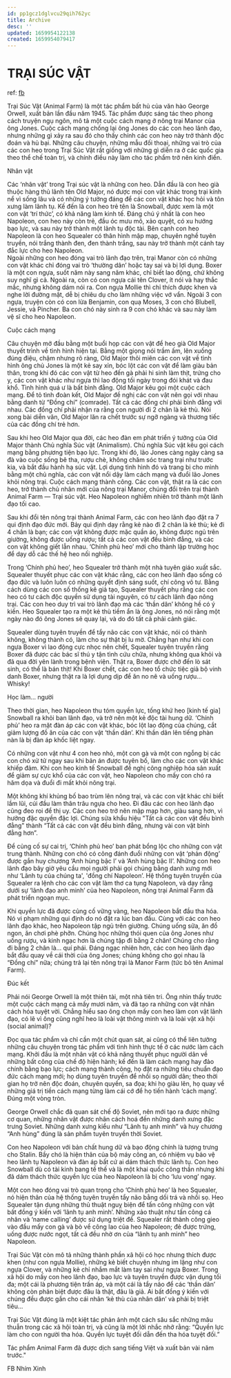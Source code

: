 ```yaml
---
id: pp1gcz1dglvcu29qih762yc
title: Archive
desc: ''
updated: 1659954122138
created: 1659954079417
---
```

# TRẠI SÚC VẬT

ref: [fb](https://www.facebook.com/436362253111319/posts/pfbid02hqDPEjSzdvBqLqEEj1cCH8XJBU85zGHpm5UbRGAJRSoAShEvENoP2MYEvL4MYKwtl/?d=n)

Trại Súc Vật (Animal Farm) là một tác phẩm bất hủ của văn hào George Orwell, xuất bản lần đầu năm 1945. Tác phẩm được sáng tác theo phong cách truyện ngụ ngôn, mô tả một cuộc cách mạng ở nông trại Manor của ông Jones. Cuộc cách mạng chống lại ông Jones do các con heo lãnh đạo, nhưng những gì xảy ra sau đó cho thấy chính các con heo này trở thành độc đoán và hủ bại. Những câu chuyện, những mẫu đối thoại, những vai trò của các con heo trong Trại Súc Vật rất giống với những gì diễn ra ở các quốc gia theo thể chế toàn trị, và chính điều này làm cho tác phẩm trở nên kinh điển.

Nhân vật

Các ‘nhân vật’ trong Trại súc vật là những con heo. Dẫn đầu là con heo già thuộc hàng thủ lãnh tên Old Major, nó được mọi con vật khác trong trại kính nể vì sống lâu và có những ý tưởng đáng để các con vật khác học hỏi và tôn xưng làm lãnh tụ. Kế đến là con heo trẻ tên là Snowball, được xem là một con vật ‘trí thức’, có khả năng làm kinh tế. Đáng chú ý nhất là con heo Napoleon, con heo này còn trẻ, đầu óc mưu mô, xảo quyệt, có xu hướng bạo lực, và sau này trở thành một lãnh tụ độc tài. Bên cạnh con heo Napoleon là con heo Squealer có thân hình mập mạp, chuyên nghề tuyên truyền, nói trắng thành đen, đen thành trắng, sau này trở thành một cánh tay đắc lực cho heo Napoleon.  
Ngoài những con heo đóng vai trò lãnh đạo trên, trại Manor còn có những con vật khác chỉ đóng vai trò ‘thường dân’ hoặc tay sai và bị lợi dụng. Boxer là một con ngựa, suốt năm này sang năm khác, chỉ biết lao động, chứ không suy nghĩ gì cả. Ngoài ra, còn có con ngựa cái tên Clover, ít nói và hay thắc mắc, nhưng không dám nói ra. Con ngựa Mollie thì chỉ thích được khen và nghe lời đường mật, dễ bị chiêu dụ cho làm những việc vớ vẩn. Ngoài 3 con ngựa, truyện còn có con lừa Benjamin, con quạ Moses, 3 con chó Blubell, Jessie, và Pincher. Ba con chó này sinh ra 9 con chó khác và sau này làm vệ sĩ cho heo Napoleon.

Cuộc cách mạng

Câu chuyện mở đầu bằng một buổi họp các con vật để heo già Old Major thuyết trình về tình hình hiện tại. Bằng một giọng nói trầm ấm, lên xuống đúng điệu, chậm nhưng rõ ràng, Old Major thôi miên các con vật về tình hình ông chủ Jones là một kẻ say xỉn, bóc lột các con vật để làm giàu bản thân, trong khi đó các con vật từ heo đến gà phải hi sinh làm thịt, trứng cho y, các con vật khác như ngựa thì lao động tối ngày trong đói khát và đau khổ. Tình hình quá ư là bất bình đẳng. Old Major kêu gọi một cuộc cách mạng. Để tỏ tình đoàn kết, Old Major đề nghị các con vật nên gọi với nhau bằng danh từ “Đồng chí” (comrade). Tất cả các đồng chí phải bình đẳng với nhau. Các đồng chí phải nhận ra rằng con người đi 2 chân là kẻ thù. Nói xong bài diễn văn, Old Major lăn ra chết trước sự ngỡ ngàng và thương tiếc của các đồng chí trẻ hơn.

Sau khi heo Old Major qua đời, các heo đàn em phát triển ý tưởng của Old Major thành Chủ nghĩa Súc vật (Animalism). Chủ nghĩa Súc vật kêu gọi cách mạng bằng phương tiện bạo lực. Trong khi đó, lão Jones càng ngày càng sa đà vào cuộc sống bê tha, rượu chè, không chăm sóc trang trại như trước kia, và bắt đầu hành hạ súc vật. Lợi dụng tình hình đó và trang bị cho mình bằng một chủ nghĩa, các con vật nổi dậy làm cách mạng và đuổi lão Jones khỏi nông trại. Cuộc cách mạng thành công. Các con vật, thật ra là các con heo, trở thành chủ nhân mới của nông trại Manor, chúng đổi trên trại thành Animal Farm — Trại súc vật. Heo Napoleon nghiễm nhiên trở thành một lãnh đạo tối cao.

Sau khi đổi tên nông trại thành Animal Farm, các con heo lãnh đạo đặt ra 7 qui định đạo đức mới. Bảy qui định dạy rằng kẻ nào đi 2 chân là kẻ thù; kẻ đi 4 chân là bạn; các con vật không được mặc quần áo, không được ngủ trên giường, không được uống rượu; tất cả các con vật đều bình đẳng, và các con vật không giết lẫn nhau. ‘Chính phủ heo’ mới cho thành lập trường học để dạy dỗ các thế hệ heo nối nghiệp.

Trong ‘Chính phủ heo’, heo Squealer trở thành một nhà tuyên giáo xuất sắc. Squealer thuyết phục các con vật khác rằng, các con heo lãnh đạo sống có đạo đức và luôn luôn có những quyết định sáng suốt, chí công vô tư. Bằng cách dùng các con số thống kê giả tạo, Squealer thuyết phụ rằng các con heo có tư cách độc quyền sử dụng tài nguyên, có tư cách lãnh đạo nông trại. Các con heo duy trì vai trò lãnh đạo mà các ‘thần dân’ không hề có ý kiến. Heo Squealer tạo ra một kẻ thù tiềm ẩn là ông Jones, nó nói rằng một ngày nào đó ông Jones sẽ quay lại, và do đó tất cả phải cảnh giác.

Squealer dùng tuyên truyền để tẩy não các con vật khác, nói có thành không, không thành có, làm cho sự thật bị lu mờ. Chẳng hạn như khi con ngựa Boxer vì lao động cực nhọc nên chết, Squealer tuyên truyền rằng Boxer đã được các bác sĩ thú y tận tình cứu chữa, nhưng không qua khỏi và đã qua đời yên lành trong bệnh viện. Thật ra, Boxer được chở đến lò sát sinh, có thể là bán thịt! Khi Boxer chết, các con heo tổ chức tiệc giả bộ vinh danh Boxer, nhưng thật ra là lợi dụng dịp để ăn no nê và uống rượu… Whisky!

Học làm… người

Theo thời gian, heo Napoleon thu tóm quyền lực, tống khứ heo \[kinh tế gia\] Snowball ra khỏi ban lãnh đạo, và trở nên một kẻ độc tài hung dữ. ‘Chính phủ’ heo ra mặt đàn áp các con vật khác, bóc lột lao động của chúng, cắt giảm lượng đồ ăn của các con vật ‘thần dân’. Khi thần dân lên tiếng phàn nàn là bị đàn áp khốc liệt ngay.

Có những con vật như 4 con heo nhỏ, một con gà và một con ngỗng bị các con chó xử tử ngay sau khi bản án được tuyên bố, làm cho các con vật khác khiếp đảm. Khi con heo kinh tế Snowball đề nghị công nghiệp hóa sản xuất để giảm sự cực khổ của các con vật, heo Napoleon cho mấy con chó ra hăm dọa và đuổi đi mất khỏi nông trại.

Một không khí khủng bố bao trùm lên nông trại, và các con vật khác chỉ biết lầm lũi, cúi đầu làm thân trâu ngựa cho heo. Đi đâu các con heo lãnh đạo cũng đeo roi để thị uy. Các con heo trở nên mập mạp hơn, giàu sang hơn, vì hưởng đặc quyền đặc lợi. Chúng sửa khẩu hiệu "Tất cả các con vật đều bình đẳng" thành “Tất cả các con vật đều bình đẳng, nhưng vài con vật bình đẳng hơn”.

Để củng cố sự cai trị, ‘Chính phủ heo’ ban phát bổng lộc cho những con vật trung thành. Những con chó có công đánh đuổi những con vật ‘phản động’ được gắn huy chương ‘Anh hùng bậc I’ và ‘Anh hùng bậc II’. Những con heo lãnh đạo bây giờ yêu cầu mọi người phải gọi chúng bằng danh xưng mới như ‘Lãnh tụ của chúng ta', 'đồng chí Napoleon’. Hệ thống tuyên truyền của Squealer ra lệnh cho các con vật làm thơ ca tụng Napoleon, và dạy rằng dưới sự ‘lãnh đạo anh minh’ của heo Napoleon, nông trại Animal Farm đã phát triển ngoạn mục.

Khi quyền lực đã được củng cố vững vàng, heo Napoleon bắt đầu tha hóa. Nó vi phạm những qui định do nó đặt ra lúc ban đầu. Cùng với các con heo lãnh đạo khác, heo Napoleon tập ngủ trên giường. Chúng uống sữa, ăn đồ ngon, ăn chơi phè phỡn. Chúng học những thói quen của ông Jones như uống rượu, và kinh ngạc hơn là chúng tập đi bằng 2 chân! Chúng cho rằng đi bằng 2 chân là… quí phái. Đáng ngạc nhiên hơn, các con heo lãnh đạo bắt đầu quay về cái thời của ông Jones; chúng không cho gọi nhau là “Đồng chí” nữa; chúng trả lại tên nông trại là Manor Farm (tức bỏ tên Animal Farm).

Đúc kết

Phải nói George Orwell là một thiên tài, một nhà tiên tri. Ông nhìn thấy trước một cuộc cách mạng cả mấy mươi năm, và đã tạo ra những con vật nhân cách hóa tuyệt vời. Chẳng hiểu sao ông chọn mấy con heo làm con vật lãnh đạo, có lẽ vì ông cũng nghĩ heo là loài vật thông minh và là loài vật xã hội (social animal)?

Đọc qua tác phẩm và chỉ cần một chút quan sát, ai cũng có thể liên tưởng những câu chuyện trong tác phẩm với tình hình thực tế ở các nước làm cách mạng. Khởi đầu là một nhân vật có khả năng thuyết phục người dân về những bất công của chế độ hiện hành; kế đến là làm cách mạng hay đảo chính bằng bạo lực; cách mạng thành công, họ đặt ra những tiêu chuẩn đạo đức cách mạng mới; họ dùng tuyên truyền để nhồi sọ người dân; theo thời gian họ trở nên độc đoán, chuyên quyền, sa đọa; khi họ giàu lên, họ quay về những giá trị tiền cách mạng từng làm cái cớ để họ tiến hành ‘cách mạng’. Đúng một vòng tròn.

George Orwell chắc đã quan sát chế độ Soviet, nên mới tạo ra được những cơ quan, những nhân vật được nhân cách hoá đến những danh xưng đặc trưng Soviet. Những danh xưng kiểu như “Lãnh tụ anh minh” và huy chương “Anh hùng” đúng là sản phẩm tuyên truyền thời Soviet.

Con heo Napoleon với bản chất hung dữ và bạo động chính là tượng trưng cho Stalin. Bầy chó là hiện thân của bộ máy công an, có nhiệm vụ bảo vệ heo lãnh tụ Napoleon và đàn áp bất cứ ai dám thách thức lãnh tụ. Con heo Snowball dù có tài kinh bang tế thế và là một khai quốc công thần nhưng khi đã dám thách thức quyền lực của heo Napoleon là bị cho ‘lưu vong’ ngay.

Một con heo đóng vai trò quan trọng cho ‘Chính phủ heo’ là heo Squealer, nó hiện thân của hệ thống tuyên truyền tẩy não bằng dối trá và nhồi sọ. Heo Squealer tận dụng những thủ thuật nguỵ biện để tấn công những con vật bất đồng ý kiến với ‘lãnh tụ anh minh’. Những xảo thuật như tấn công cá nhân và ‘name calling’ được sử dụng triệt để. Squealer rất thành công gieo vào đầu mấy con gà và bò về công lao của heo Napoleon; đẻ được trứng, uống được nước ngọt, tất cả đều nhờ ơn của “lãnh tụ anh minh” heo Napoleon.

Trại Súc Vật còn mô tả những thành phần xã hội có học nhưng thích được khen (như con ngựa Mollie), những kẻ biết chuyện nhưng im lặng như con ngựa Clover, và những kẻ chỉ nhắm mắt làm tay sai như ngựa Boxer. Trong xã hội do mấy con heo lãnh đạo, bạo lực và tuyên truyền được vận dụng tối đa; một cái là phương tiện trấn áp, và một cái là tẩy não để các ‘thần dân’ không còn phân biệt được đâu là thật, đâu là giả. Ai bất đồng ý kiến với chúng đều được gắn cho cái nhãn ‘kẻ thù của nhân dân’ và phải bị triệt tiêu...

Trại Súc Vật đúng là một kiệt tác phản ảnh một cách sâu sắc những mâu thuẫn trong các xã hội toàn trị, và cũng là một lời nhắc nhở rằng: “Quyền lực làm cho con người tha hóa. Quyền lực tuyệt đối dẫn đến tha hóa tuyệt đối.”

Tác phẩm Animal Farm đã được dịch sang tiếng Việt và xuất bản vài năm trước."

FB Nhím Xinh